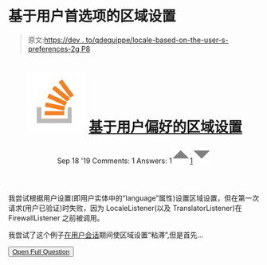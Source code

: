 # 基于用户首选项的区域设置

> 原文:[https://dev . to/qdequippe/locale-based-on-the-user-s-preferences-2g P8](https://dev.to/qdequippe/locale-based-on-the-user-s-preferences-2gp8)

<header>

# ![](img/540c2ba90e5a347bd57c676bb96dfee0.png) [基于用户偏好的区域设置](https://stackoverflow.com/questions/57995513/locale-based-on-the-users-preferences)

Sep 18 '19 Comments: 1 Answers: 1[![](img/83f13d376e6608cc602ae93b1cdbae4e.png)1![](img/fd423aaf5fec73c645f97544689ea934.png)](https://stackoverflow.com/questions/57995513/locale-based-on-the-users-preferences) </header>

我尝试根据用户设置(即用户实体中的“language”属性)设置区域设置，但在第一次请求(用户已验证)时失败，因为 LocaleListener(以及 TranslatorListener)在 FirewallListener 之前被调用。

我尝试了这个例子[在用户会话](https://symfony.com/doc/current/session/locale_sticky_session.html#setting-the-locale-based-on-the-user-s-preferences)期间使区域设置“粘滞”,但是首先…

<button class="ltag__stackexchange--btn" type="button">[Open Full Question](https://stackoverflow.com/questions/57995513/locale-based-on-the-users-preferences)</button>